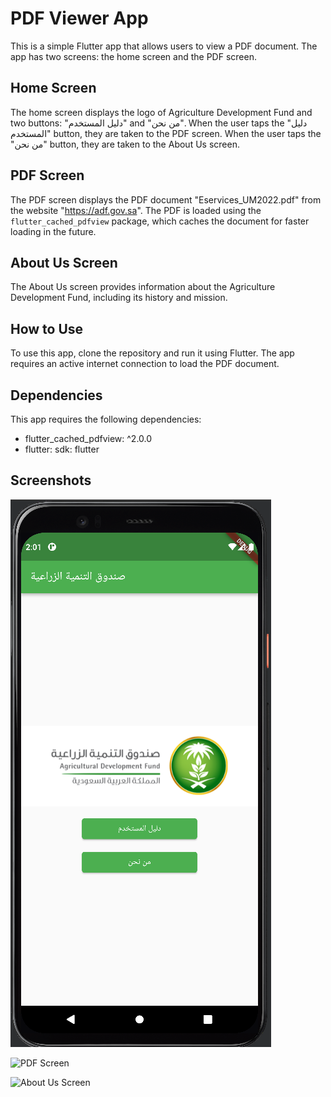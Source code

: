 # PDF Viewer App

This is a simple Flutter app that allows users to view a PDF document. The app has two screens: the home screen and the PDF screen. 

## Home Screen

The home screen displays the logo of Agriculture Development Fund and two buttons: "دليل المستخدم" and "من نحن". When the user taps the "دليل المستخدم" button, they are taken to the PDF screen. When the user taps the "من نحن" button, they are taken to the About Us screen.

## PDF Screen

The PDF screen displays the PDF document "Eservices_UM2022.pdf" from the website "https://adf.gov.sa". The PDF is loaded using the `flutter_cached_pdfview` package, which caches the document for faster loading in the future.

## About Us Screen

The About Us screen provides information about the Agriculture Development Fund, including its history and mission. 

## How to Use

To use this app, clone the repository and run it using Flutter. The app requires an active internet connection to load the PDF document.

## Dependencies

This app requires the following dependencies:

- flutter_cached_pdfview: ^2.0.0
- flutter: sdk: flutter

## Screenshots

![Home Screen](screenshots/home.png)

![PDF Screen](screenshots/PDFscreen.png)

![About Us Screen](screenshots/about_us.png)

